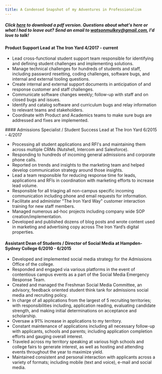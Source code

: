 ```yaml
---
title: A Condensed Snapshot of my Adventures in Professionalism 
---
```

##### Click [here](https://www.visualcv.com/watson-mulkey) to download a pdf version. Questions about what's here or what I had to leave out? Send an email to watsonmulkey@gmail.com, I'd love to talk!

#### Product Support Lead at The Iron Yard                                     4/2017 -  current
<ul>
<li>Lead cross-functional student support team responsible for identifying and defining student challenges and implementing solutions.</li>
<li>Manage technical challenges for hundreds of students and staff, including password resetting, coding challenges, software bugs, and internal and external tooling questions.</li>
<li>Create internal and external support documents in anticipation of and response customer and staff challenges.</li> 
<li>Communicate software changes weekly; follow-up  with staff and on closed bugs and issues.</li>
<li>Identify and catalog software and curriculum bugs and relay information to relevant teams and stakeholders.</li>
<li>Coordinate with Product and Academics teams to make sure bugs are addressed and fixes are implemented.</li> 
</ul>
#### Admissions Specialist / Student Success Lead at The Iron Yard             6/2015 - 4/2017

<ul>
<li>Processing all student applications and RFI's and maintaining them across multiple CRMs (Nutshell, Intercom and Salesforce).</li> 
<li>Responding to hundreds of incoming general admissions and corporate phone calls.</li> 
<li>Reported on trends and insights to the marketing team and helped develop communication strategy around those insights.</li> 
<li>Lead a team responsible for reducing response time for leads, applications and RFIs in coordination with marketing efforts to increase lead volume.</li>
<li>Responsible for all triaging all non-campus specific incoming communication including phone and email requests for information.</li>
<li>Facilitate and administer "The Iron Yard Way" customer interaction training for new staff members.</li>
<li>Managed numerous ad-hoc projects including company wide SOP creation/implementation.</li> 
<li>Developed and published dozens of blog posts and wrote content used in marketing and advertising copy across The Iron Yard’s digital properties.</li>  
</ul>

#### Assistant Dean of Students / Director of Social Media at Hampden-Sydney College                     6/2010 - 6/2015

<ul>
<li>Developed and implemented social media strategy for the Admissions Office of the college.</li>
<li>Responded and engaged via various platforms in the event of contentious campus events as a part of the Social Media Emergency Response Team.</li>
<li>Created and managed the Freshman Social Media Committee, an advisory, feedback oriented student think tank for admissions social media and recruiting policy.</li>
<li>In charge of all applications from the largest of 5 recruiting territories; with responsibilities including, application reading, evaluating candidate strength, and making initial determinations on acceptance and scholarship.</li>
<li>Oversaw a 91% increase in applications to my territory.</li> 
<li>Constant maintenance of applications including all necessary follow-up with applicants, schools and parents; including application completion efforts and gauging overall interest.</li>
<li>Traveled across my territory speaking at various high schools and college fairs to generate interest, as well as hosting and attending events throughout the year to maximize yield.</li>
<li>Maintained consistent and personal interaction with applicants across a variety of formats; including mobile (text and voice), e-mail and social media.</li>

